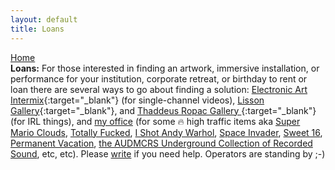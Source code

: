 ```yaml
---
layout: default
title: Loans
---
```

<a href="../">Home</a>  
<b>Loans:</b> For those interested in finding an artwork, immersive installation, or performance for your institution, corporate retreat, or birthday to rent or loan there are several ways to go about finding a solution: [Electronic Art Intermix](https://www.eai.org/artists/cory-arcangel/titles){:target="_blank"} (for single-channel videos), [Lisson Gallery](https://www.lissongallery.com/artists/cory-arcangel){:target="_blank"}, and [Thaddeus Ropac Gallery ](https://ropac.net/artists/25-cory-arcangel/){:target="_blank"}(for IRL things), and [my office](../contact) (for some 🔥 high traffic items aka [Super Mario Clouds](../things-i-made/2002-001-super-mario-clouds), [Totally Fucked](../things-i-made/2003-001-totally-fucked), [I Shot Andy Warhol](../things-i-made/2002-002-i-shot-andy-warhol), [Space Invader](../things-i-made/2004-001-space-invader), [Sweet 16](../things-i-made/2006-001-sweet16), [Permanent Vacation](../things-i-made/2008-003-permanent-vacation), [the AUDMCRS Underground Collection of Recorded Sound](../things-i-made/2013-063-audmcrs-website), etc, etc). Please [write](../contact) if you need help. Operators are standing by ;-)


